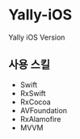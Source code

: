# Yally-iOS
Yally iOS Version

## 사용 스킬
- Swift
- RxSwift
- RxCocoa
- AVFoundation
- RxAlamofire
- MVVM
